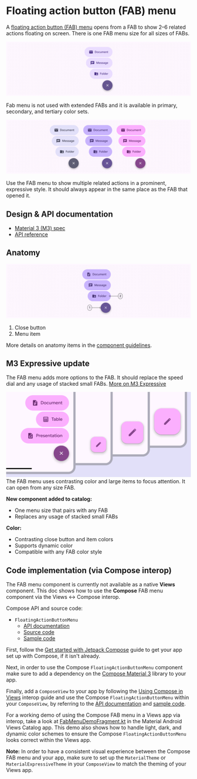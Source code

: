 <!--docs:
title: "Floating action button menus"
layout: detail
section: components
excerpt:  "A FAB menu opens from a FAB to show multiple related actions."
iconId: button
path: /catalog/floating-action-button-menu/
-->

# Floating action button (FAB) menu

A
[floating action button (FAB) menu](https://m3.material.io/components/fab-menu/overview)
opens from a FAB to show 2–6 related actions floating on screen. There is one
FAB menu size for all sizes of FABs.

![FAB menu one type.](assets/fabmenu/fabmenu-type.png)

Fab menu is not used with extended FABs and it is available in primary,
secondary, and tertiary color sets.

![A FAB menu on a screen.](assets/fabmenu/fabmenu-hero.png)

Use the FAB menu to show multiple related actions in a prominent, expressive
style. It should always appear in the same place as the FAB that opened it.

## Design & API documentation

*   [Material 3 (M3) spec](https://m3.material.io/components/fab-menu/overview)
*   [API reference](https://developer.android.com/reference/kotlin/androidx/compose/material3/package-summary?hl=en#FloatingActionButtonMenu\(kotlin.Boolean,kotlin.Function0,androidx.compose.ui.Modifier,androidx.compose.ui.Alignment.Horizontal,kotlin.Function1\))

## Anatomy

![FAB menu anatomy diagram](assets/fabmenu/fabmenu-anatomy.png)

1.  Close button
2.  Menu item

More details on anatomy items in the
[component guidelines](https://m3.material.io/components/fab-menu/guidelines#eee40b5b-ce91-458e-9005-19db241f074c).

## M3 Expressive update

The FAB menu adds more options to the FAB. It should replace the speed dial and
any usage of stacked small FABs.
[More on M3 Expressive](https://m3.material.io/blog/building-with-m3-expressive)

<img src="assets/fabmenu/fabmenu-expressive.png" alt="All size FAB menu expressive" width="700"/>
The FAB menu uses contrasting color and large items to focus attention. It can
open from any size FAB.

**New component added to catalog:**

*   One menu size that pairs with any FAB
*   Replaces any usage of stacked small FABs

**Color:**

*   Contrasting close button and item colors
*   Supports dynamic color
*   Compatible with any FAB color style

## Code implementation (via Compose interop)

The FAB menu component is currently not available as a native **Views**
component. This doc shows how to use the **Compose** FAB menu component via the
Views <-> Compose interop.

Compose API and source code:

*   `FloatingActionButtonMenu`
    *   [API documentation](https://developer.android.com/reference/kotlin/androidx/compose/material3/package-summary?hl=en#FloatingActionButtonMenu\(kotlin.Boolean,kotlin.Function0,androidx.compose.ui.Modifier,androidx.compose.ui.Alignment.Horizontal,kotlin.Function1\))
    *   [Source code](https://cs.android.com/androidx/platform/frameworks/support/+/androidx-main:compose/material3/material3/src/commonMain/kotlin/androidx/compose/material3/FloatingActionButtonMenu.kt)
    *   [Sample code](https://cs.android.com/androidx/platform/frameworks/support/+/androidx-main:compose/material3/material3/samples/src/main/java/androidx/compose/material3/samples/FloatingActionButtonMenuSamples.kt)

First, follow the
[Get started with Jetpack Compose](https://developer.android.com/develop/ui/compose/documentation)
guide to get your app set up with Compose, if it isn't already.

Next, in order to use the Compose `FloatingActionButtonMenu` component make sure
to add a dependency on the
[Compose Material 3](https://developer.android.com/jetpack/androidx/releases/compose-material3)
library to your app.

Finally, add a `ComposeView` to your app by following the
[Using Compose in Views](https://developer.android.com/develop/ui/compose/migrate/interoperability-apis/compose-in-views)
interop guide and use the Compose `FloatingActionButtonMenu` within your
`ComposeView`, by referring to the
[API documentation](https://developer.android.com/reference/kotlin/androidx/compose/material3/package-summary?hl=en#FloatingActionButtonMenu\(kotlin.Boolean,kotlin.Function0,androidx.compose.ui.Modifier,androidx.compose.ui.Alignment.Horizontal,kotlin.Function1\))
and
[sample code](https://cs.android.com/androidx/platform/frameworks/support/+/androidx-main:compose/material3/material3/samples/src/main/java/androidx/compose/material3/samples/FloatingActionButtonMenuSamples.kt).

For a working demo of using the Compose FAB menu in a Views app via interop,
take a look at
[FabMenuDemoFragment.kt](https://github.com/material-components/material-components-android/tree/master/catalog/java/io/material/catalog/fab/FabMenuDemoFragment.kt)
in the Material Android Views Catalog app. This demo also shows how to handle
light, dark, and dynamic color schemes to ensure the Compose
`FloatingActionButtonMenu` looks correct within the Views app.

**Note:** In order to have a consistent visual experience between the Compose
FAB menu and your app, make sure to set up the `MaterialTheme` or
`MaterialExpressiveTheme` in your `ComposeView` to match the theming of your
Views app.
